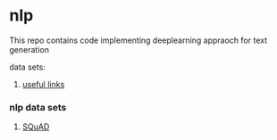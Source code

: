 # nlp 
This repo contains code implementing deeplearning appraoch for text generation


data sets:
1. [useful links](https://blog.cambridgespark.com/50-free-machine-learning-datasets-natural-language-processing-d88fb9c5c8da)

### nlp data sets
1. [SQuAD](https://rajpurkar.github.io/SQuAD-explorer/)

